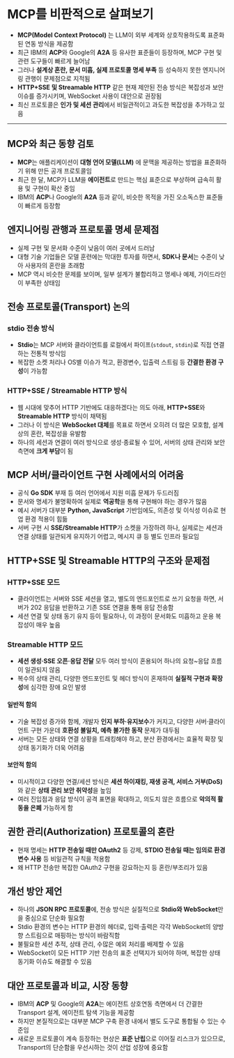 # MCP를 비판적으로 살펴보기


* **MCP(Model Context Protocol)** 는 LLM이 외부 세계와 상호작용하도록 표준화된 연동 방식을 제공함
* 최근 IBM의 **ACP**와 Google의 **A2A** 등 유사한 표준들이 등장하며, MCP 구현 및 관련 도구들이 빠르게 늘어남
* 그러나 **설계상 혼란, 문서 미흡, 실제 프로토콜 명세 부족** 등 성숙하지 못한 엔지니어링 관행이 문제점으로 지적됨
* **HTTP+SSE 및 Streamable HTTP** 같은 현재 제안된 전송 방식은 복잡성과 보안 이슈를 증가시키며, WebSocket 사용이 대안으로 권장됨
* 최신 프로토콜은 **인가 및 세션 관리**에서 비일관적이고 과도한 복잡성을 추가하고 있음

---

MCP와 최근 동향 검토
-------------

* **MCP**는 애플리케이션이 **대형 언어 모델(LLM)** 에 문맥을 제공하는 방법을 표준화하기 위해 만든 공개 프로토콜임
* 최근 한 달, MCP가 LLM을 **에이전트**로 만드는 핵심 표준으로 부상하며 급속히 활용 및 구현이 확산 중임
* IBM의 **ACP**나 Google의 **A2A** 등과 같이, 비슷한 목적을 가진 오소독스한 표준들이 빠르게 등장함

엔지니어링 관행과 프로토콜 명세 문제점
---------------------

* 실제 구현 및 문서화 수준이 낮음이 여러 곳에서 드러남
* 대형 기술 기업들은 모델 훈련에는 막대한 투자를 하면서, **SDK나 문서**는 수준이 낮아 사용자의 혼란을 초래함
* MCP 역시 비슷한 문제를 보이며, 일부 설계가 불합리하고 명세나 예제, 가이드라인이 부족한 상태임

전송 프로토콜(Transport) 논의
---------------------

### stdio 전송 방식

* **Stdio**는 MCP 서버와 클라이언트를 로컬에서 파이프(`stdout`, `stdin`)로 직접 연결하는 전통적 방식임
* 복잡한 소켓 처리나 OS별 이슈가 적고, 환경변수, 입출력 스트림 등 **간결한 환경 구성**이 가능함

### HTTP+SSE / Streamable HTTP 방식

* 웹 시대에 맞추어 HTTP 기반에도 대응하겠다는 의도 아래, **HTTP+SSE**와 **Streamable HTTP** 방식이 채택됨
* 그러나 이 방식은 **WebSocket 대체**를 목표로 하면서 오히려 더 많은 모호함, 설계 상의 혼란, 복잡성을 유발함
* 하나의 세션과 연결이 여러 방식으로 생성·종료될 수 있어, 서버의 상태 관리와 보안 측면에 **크게 부담**이 됨

MCP 서버/클라이언트 구현 사례에서의 어려움
-------------------------

* 공식 **Go SDK** 부재 등 여러 언어에서 지원 미흡 문제가 두드러짐
* 문서와 명세가 불명확하여 실제로 **역공학**을 통해 구현해야 하는 경우가 많음
* 예시 서버가 대부분 **Python, JavaScript** 기반임에도, 의존성 및 이식성 이슈로 현업 환경 적용이 힘듦
* 서버 구현 시 **SSE/Streamable HTTP**가 소켓을 가장하려 하나, 실제로는 세션과 연결 상태를 일관되게 유지하기 어렵고, 메시지 큐 등 별도 인프라 필요임

HTTP+SSE 및 Streamable HTTP의 구조와 문제점
-----------------------------------

### HTTP+SSE 모드

* 클라이언트는 서버와 SSE 세션을 열고, 별도의 엔드포인트로 쓰기 요청을 하면, 서버가 202 응답을 반환하고 기존 SSE 연결을 통해 응답 전송함
* 세션 연결 및 상태 동기 유지 등이 필요하나, 이 과정이 문서화도 미흡하고 운용 복잡성이 매우 높음

### Streamable HTTP 모드

* **세션 생성·SSE 오픈·응답 전달** 모두 여러 방식이 혼용되어 하나의 요청~응답 흐름이 일관되지 않음
* 복수의 상태 관리, 다양한 엔드포인트 및 헤더 방식이 혼재하여 **실질적 구현과 확장성**에 심각한 장애 요인 발생

#### 일반적 함의

* 기술 복잡성 증가와 함께, 개발자 **인지 부하·유지보수**가 커지고, 다양한 서버·클라이언트 구현 가운데 **호환성 불일치, 예측 불가한 동작** 문제가 대두됨
* 서버는 모든 상태와 연결 상황을 트래킹해야 하고, 분산 환경에서는 효율적 확장 및 상태 동기화가 더욱 어려움

#### 보안적 함의

* 미시적이고 다양한 연결/세션 방식은 **세션 하이재킹, 재생 공격, 서비스 거부(DoS)** 와 같은 **상태 관리 보안 취약성**을 높임
* 여러 진입점과 응답 방식이 공격 표면을 확대하고, 의도치 않은 흐름으로 **악의적 활동을 은폐** 가능하게 함

권한 관리(Authorization) 프로토콜의 혼란
-----------------------------

* 현재 명세는 **HTTP 전송일 때만 OAuth2** 등 강제, **STDIO 전송일 때는 임의로 환경변수 사용** 등 비일관적 규칙을 적용함
* 왜 HTTP 전송만 복잡한 OAuth2 구현을 강요하는지 등 혼란/부조리가 있음

개선 방안 제언
--------

* 하나의 **JSON RPC 프로토콜**에, 전송 방식은 실질적으로 **Stdio와 WebSocket**만을 중심으로 단순화 필요함
* Stdio 환경의 변수는 HTTP 환경의 헤더로, 입력·출력은 각각 WebSocket의 양방향 스트림으로 매핑하는 방식이 바람직함
* 불필요한 세션 추적, 상태 관리, 수많은 예외 처리를 배제할 수 있음
* WebSocket이 모든 HTTP 기반 전송의 표준 선택지가 되어야 하며, 복잡한 상태 동기화 이슈도 해결할 수 있음

대안 프로토콜과 비교, 시장 동향
------------------

* IBM의 **ACP** 및 Google의 **A2A**는 에이전트 상호연동 측면에서 더 간결한 Transport 설계, 에이전트 탐색 기능을 제공함
* 하지만 본질적으로는 대부분 MCP 구축 환경 내에서 별도 도구로 통합될 수 있는 수준임
* 새로운 프로토콜이 계속 등장하는 현상은 **표준 난립**으로 이어질 리스크가 있으므로, Transport의 단순함을 우선시하는 것이 산업 성장에 중요함
